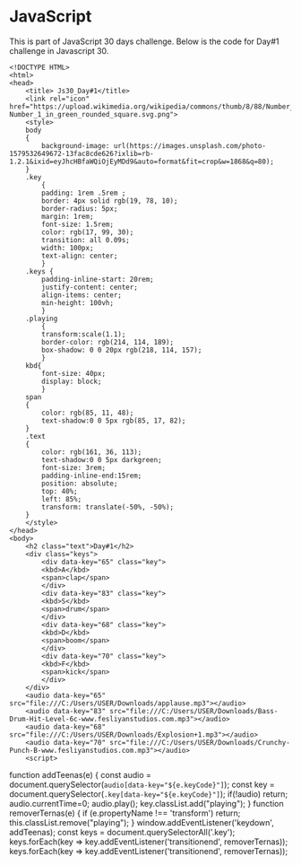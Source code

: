 # JavaScript
This is part of JavaScript 30 days challenge. 
Below is the code for Day#1 challenge in Javascript 30.

    <!DOCTYPE HTML>
    <html>
    <head>
        <title> Js30_Day#1</title>
        <link rel="icon" href="https://upload.wikimedia.org/wikipedia/commons/thumb/8/88/Number_1_in_green_rounded_square.svg/600px-Number_1_in_green_rounded_square.svg.png">
        <style>
        body
        {
            background-image: url(https://images.unsplash.com/photo-1579532649672-13fac8cde626?ixlib=rb-1.2.1&ixid=eyJhcHBfaWQiOjEyMDd9&auto=format&fit=crop&w=1868&q=80);
        }
        .key
            {
            padding: 1rem .5rem ;
            border: 4px solid rgb(19, 78, 10);
            border-radius: 5px;
            margin: 1rem;
            font-size: 1.5rem;
            color: rgb(17, 99, 30);
            transition: all 0.09s;
            width: 100px;
            text-align: center;
            }
        .keys {
            padding-inline-start: 20rem;
            justify-content: center;
            align-items: center;
            min-height: 100vh;
            }
        .playing 
            {
            transform:scale(1.1);
            border-color: rgb(214, 114, 189);
            box-shadow: 0 0 20px rgb(218, 114, 157);
            }
        kbd{
            font-size: 40px;
            display: block;
            }
        span
        {
            color: rgb(85, 11, 48);
            text-shadow:0 0 5px rgb(85, 17, 82);
        }
        .text
        {
            color: rgb(161, 36, 113);
            text-shadow:0 0 5px darkgreen;
            font-size: 3rem;
            padding-inline-end:15rem;
            position: absolute;
            top: 40%;
            left: 85%;
            transform: translate(-50%, -50%);
        }
        </style>
    </head>
    <body>
        <h2 class="text">Day#1</h2>
        <div class="keys">
            <div data-key="65" class="key">
            <kbd>A</kbd>
            <span>clap</span>
            </div> 
            <div data-key="83" class="key"> 
            <kbd>S</kbd>
            <span>drum</span>
            </div>
            <div data-key="68" class="key">
            <kbd>D</kbd>
            <span>boom</span>
            </div>
            <div data-key="70" class="key">
            <kbd>F</kbd>
            <span>kick</span>
            </div>
        </div>
        <audio data-key="65" src="file:///C:/Users/USER/Downloads/applause.mp3"></audio>
        <audio data-key="83" src="file:///C:/Users/USER/Downloads/Bass-Drum-Hit-Level-6c-www.fesliyanstudios.com.mp3"></audio>
        <audio data-key="68" src="file:///C:/Users/USER/Downloads/Explosion+1.mp3"></audio>
        <audio data-key="70" src="file:///C:/Users/USER/Downloads/Crunchy-Punch-B-www.fesliyanstudios.com.mp3"></audio>
        <script>
        
function addTeenas(e) 
            {
                const audio = document.querySelector(`audio[data-key="${e.keyCode}"]`);
                const key = document.querySelector(`.key[data-key="${e.keyCode}"]`);
                if(!audio) return;
                audio.currentTime=0;
                audio.play();
                key.classList.add("playing");
            }
            function removerTernas(e)
            {
                if (e.propertyName !== 'transform') return;
                this.classList.remove("playing");
            }
            window.addEventListener('keydown', addTeenas);
            const keys = document.querySelectorAll('.key');
            keys.forEach(key => key.addEventListener('transitionend', removerTernas));
            keys.forEach(key => key.addEventListener('transitionend', removerTernas));
         </script>
    </body>
    </html>
